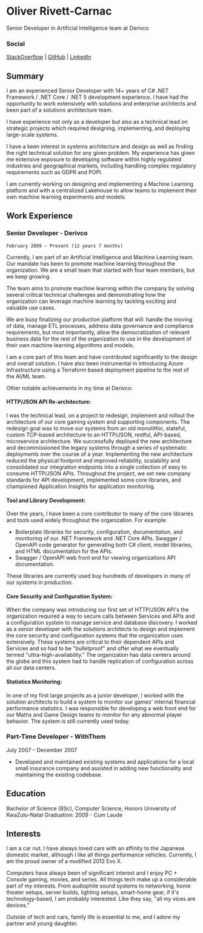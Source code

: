 # Oliver Rivett-Carnac
Senior Developer in Artificial Intelligence team at Derivco

### Social 
[StackOverflow](https://stackoverflow.com/users/101662/oliver) | [GitHub](https://github.com/OliverRC) | [LinkedIn](https://www.linkedin.com/in/oliverrc/)

## Summary

I am an experienced Senior Developer with 14+ years of C# .NET Framework / .NET Core / .NET 5 development experience. I have had the opportunity to work extensively with solutions and enterprise architects and been part of a solutions architecture team. 

I have experience not only as a developer but also as a technical lead on strategic projects which required designing, implementing, and deploying large-scale systems.

I have a keen interest in systems architecture and design as well as finding the right technical solution for any given problem.
My experience has given me extensive exposure to developing software within highly regulated industries and geographical markets, including handling complex regulatory requirements such as GDPR and POPI. 

I am currently working on designing and implementing a Machine Learning platform and with a centralized Lakehouse to allow teams to implement their own machine learning experiments and models.

## Work Experience

### Senior Developer - Derivco
`February 2009 – Present (12 years 7 months)`

Currently, I am part of an Artificial Intelligence and Machine Learning team. Our mandate has been to promote machine learning throughout the organization. We are a small team that started with four team members, but we keep growing. 

The team aims to promote machine learning within the company by solving several critical technical challenges and demonstrating how the organization can leverage machine learning by tackling exciting and valuable use cases.

We are busy finalizing our production platform that will: handle the moving of data, manage ETL processes, address data governance and compliance requirements, but most importantly, allow the democratization of relevant business data for the rest of the organization to use in the development of their own machine learning algorithms and models.

I am a core part of this team and have contributed significantly to the design and overall solution. I have also been instrumental in introducing Azure Infrastructure using a Terraform based deployment pipeline to the rest of the AI/ML team.

Other notable achievements in my time at Derivco:

#### HTTP/JSON API Re-architecture:
I was the technical lead, on a project to redesign, implement and rollout the architecture of our core gaming system and supporting components.
The redesign goal was to move our systems from an old monolithic, stateful, custom TCP-based architecture to an HTTP/JSON, restful, API-based, microservice architecture.
We successfully deployed the new architecture and decommissioned the legacy systems through a series of systematic deployments over the course of a year.
Implementing the new architecture reduced the physical footprint and improved reliability, scalability and consolidated our integration endpoints into a single collection of easy to consume HTTP/JSON APIs.
Throughout the project, we set new company standards for API development, implemented some core libraries, and championed Application Insights for application monitoring.

#### Tool and Library Development:
Over the years, I have been a core contributor to many of the core libraries and tools used widely throughout the organization. 
For example:
 - Boilerplate libraries for security, configuration, documentation, and monitoring of our .NET Framework and .NET Core APIs.
 Swagger / OpenAPI code generator for generating both C# client, model libraries, and HTML documentation for the APIs. 
 - Swagger / OpenAPI web front end for viewing organizations API documentation.

These libraries are currently used buy hundreds of developers in many of our systems in production.

#### Core Security and Configuration System:
When the company was introducing our first set of HTTP/JSON API's the organization required a way to secure calls between Services and APIs and a configuration system to manage service and database discovery.
I worked as a senior developer with the solutions architects to design and implement the core security and configuration systems that the organization uses extensively.
These systems are critical to their dependent APIs and Services and so had to be "bulletproof" and offer what we eventually termed "ultra-high-availability."
The organization has data centers around the globe and this system had to handle replication of configuration across all our data centers.

#### Statistics Monitoring:
In one of my first large projects as a junior developer, I worked with the solution architects to build a system to monitor our games' internal financial performance statistics. I was responsible for developing a web front end for our Maths and Game Design teams to monitor for any abnormal player behavior. The system is still currently used today.

### Part-Time Developer - WithThem
July 2007 – December 2007

- Developed and maintained existing systems and applications for a local small insurance company and assisted in adding new functionality and maintaining the existing codebase.

## Education

Bachelor of Science (BSc), Computer Science, Honors
University of KwaZulu-Natal
Graduation: 2009 - Cum Laude

## Interests

I am a car nut. I have always loved cars with an affinity to the Japanese domestic market, although I like all things performance vehicles. Currently, I am the proud owner of a modified 2012 Evo X.

Computers have always been of significant interest and I enjoy PC + Console gaming, movies, and series. 
All things tech make up a considerable part of my interests. From audiophile sound systems to networking, home theater setups, server builds, lighting setups, smart-home gear, if it's technology-based, I am probably interested. Like they say, "all my vices are devices."

Outside of tech and cars, family life is essential to me, and I adore my partner and young daughter.
